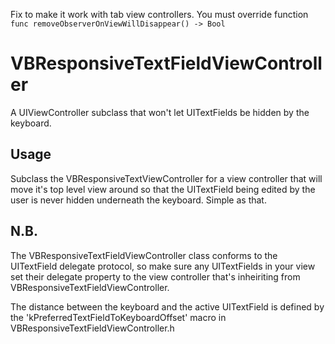 Fix to make it work with tab view controllers.
You must override function 
`func removeObserverOnViewWillDisappear() -> Bool`

VBResponsiveTextFieldViewController
===================================

A UIViewController subclass that won't let UITextFields be hidden by the keyboard.

Usage
-----

Subclass the VBResponsiveTextViewController for a view controller that will move it's top level view around so that the UITextField being edited by the user is never hidden underneath the keyboard. Simple as that.

N.B.
----

The VBResponsiveTextFieldViewController class conforms to the UITextField delegate protocol, so make sure any UITextFields in your view set their delegate property to the view controller that's inheiriting from VBResponsiveTextFieldViewController.

The distance between the keyboard and the active UITextField is defined by the 'kPreferredTextFieldToKeyboardOffset' macro in VBResponsiveTextFieldViewController.h
